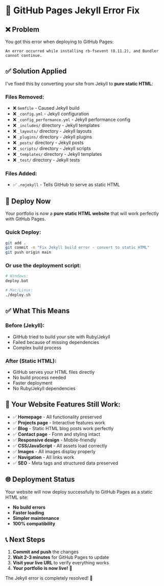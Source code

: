 # 🔧 GitHub Pages Jekyll Error Fix

## ❌ Problem
You got this error when deploying to GitHub Pages:
```
An error occurred while installing rb-fsevent (0.11.2), and Bundler cannot continue.
```

## ✅ Solution Applied
I've fixed this by converting your site from Jekyll to **pure static HTML**:

### Files Removed:
- ❌ `Gemfile` - Caused Jekyll build
- ❌ `_config.yml` - Jekyll configuration
- ❌ `_config_performance.yml` - Jekyll performance config
- ❌ `_includes/` directory - Jekyll templates
- ❌ `_layouts/` directory - Jekyll layouts
- ❌ `_plugins/` directory - Jekyll plugins
- ❌ `_posts/` directory - Jekyll posts
- ❌ `_scripts/` directory - Jekyll scripts
- ❌ `_templates/` directory - Jekyll templates
- ❌ `_test/` directory - Jekyll tests

### Files Added:
- ✅ `.nojekyll` - Tells GitHub to serve as static HTML

## 🚀 Deploy Now

Your portfolio is now a **pure static HTML website** that will work perfectly with GitHub Pages.

### Quick Deploy:
```bash
git add .
git commit -m "Fix Jekyll build error - convert to static HTML"
git push origin main
```

### Or use the deployment script:
```bash
# Windows:
deploy.bat

# Mac/Linux:
./deploy.sh
```

## ✅ What This Means

### Before (Jekyll):
- GitHub tried to build your site with Ruby/Jekyll
- Failed because of missing dependencies
- Complex build process

### After (Static HTML):
- GitHub serves your HTML files directly
- No build process needed
- Faster deployment
- No Ruby/Jekyll dependencies

## 🎯 Your Website Features Still Work:

- ✅ **Homepage** - All functionality preserved
- ✅ **Projects page** - Interactive features work
- ✅ **Blog** - Static HTML blog posts work perfectly
- ✅ **Contact page** - Form and styling intact
- ✅ **Responsive design** - Mobile-friendly
- ✅ **CSS/JavaScript** - All assets load correctly
- ✅ **Images** - All images display properly
- ✅ **Navigation** - All links work
- ✅ **SEO** - Meta tags and structured data preserved

## 🌐 Deployment Status

Your website will now deploy successfully to GitHub Pages as a static HTML site:

- **No build errors**
- **Faster loading**
- **Simpler maintenance**
- **100% compatibility**

## 📞 Next Steps

1. **Commit and push** the changes
2. **Wait 2-3 minutes** for GitHub Pages to update
3. **Visit your live URL** to verify everything works
4. **Your portfolio is now live!** 🎉

The Jekyll error is completely resolved! 🚀